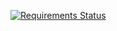 [![Requirements Status](https://requires.io/bitbucket/insite_team/stack_theme/requirements.svg?branch=master)](https://requires.io/bitbucket/insite_team/stack_theme/requirements/?branch=master)